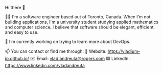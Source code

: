 Hi there 👋

👨‍💻  I'm a software engineer based out of Toronto, Canada. When I'm not building applications,
I'm a university student studying applied mathematics and computer science. I believe that 
software should be elegant, efficient, and easy to use. 

🔭 I’m currently working on trying to learn more about DevOps.

 📫 You can contact or find me through:
        🔗 Website: https://vladium-io.github.io/
        ✉️ Email: vlad.andreuta@rogers.com
        🟦 LinkedIn: https://www.linkedin.com/vladandreuta
